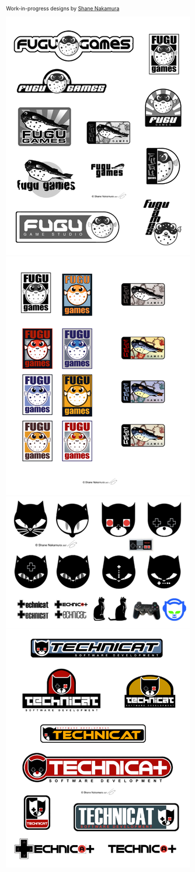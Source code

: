 Work-in-progress designs by [Shane Nakamura](https://www.shanenakamuradesigns.com/)

![fugu games](/images/logos/fugugames/wip/FUGU_logos_R01.jpg)
![fugu games](/images/logos/fugugames/wip/FUGUlogos02colorcopy.jpg)
![technicat](/images/logos/technicat/shanenakamura/wip/technicatlogo1copy.jpg)
![technicat](/images/logos/technicat/shanenakamura/wip/technicatlogo2copy.jpg)
